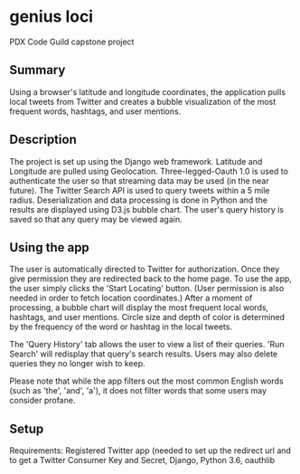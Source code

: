 # genius loci
PDX Code Guild capstone project

## Summary
Using a browser's latitude and longitude coordinates, the application pulls local tweets from Twitter and creates a bubble visualization 
of the most frequent words, hashtags, and user mentions.

## Description
The project is set up using the Django web framework. Latitude and Longitude are pulled using Geolocation. Three-legged-Oauth 1.0 
is used to authenticate the user so that streaming data may be used (in the near future). The Twitter Search API is used to query tweets 
within a 5 mile radius. Deserialization and data processing is done in Python and the results are displayed using 
D3.js bubble chart. The user's query history is saved so that any query may be viewed again.


## Using the app
The user is automatically directed to Twitter for authorization. Once they give permission they are redirected back to the home page. 
To use the app, the user simply clicks the 'Start Locating' button. (User permission is also needed in order to fetch location coordinates.) 
After a moment of processing, a bubble chart will display the most frequent local words, hashtags, and user mentions. Circle size and 
depth of color is determined by the frequency of the word or hashtag in the local tweets.

The 'Query History' tab allows the user to view a list of their queries. 'Run Search' will redisplay that query's search results.
Users may also delete queries they no longer wish to keep.

Please note that while the app filters out the most common English words (such as 'the', 'and', 'a'), it does not filter words that some
users may consider profane.

## Setup
Requirements: 
Registered Twitter app (needed to set up the redirect url and to get a Twitter Consumer Key and Secret, 
Django, Python 3.6, oauthlib
